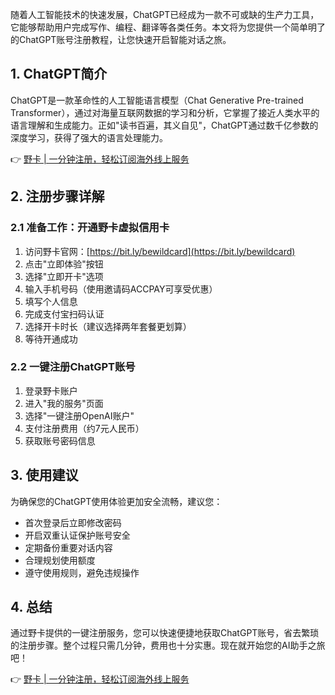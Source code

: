 随着人工智能技术的快速发展，ChatGPT已经成为一款不可或缺的生产力工具，它能够帮助用户完成写作、编程、翻译等各类任务。本文将为您提供一个简单明了的ChatGPT账号注册教程，让您快速开启智能对话之旅。

## 1. ChatGPT简介

ChatGPT是一款革命性的人工智能语言模型（Chat Generative Pre-trained Transformer），通过对海量互联网数据的学习和分析，它掌握了接近人类水平的语言理解和生成能力。正如"读书百遍，其义自见"，ChatGPT通过数千亿参数的深度学习，获得了强大的语言处理能力。

👉 [野卡 | 一分钟注册，轻松订阅海外线上服务](https://bit.ly/bewildcard)

## 2. 注册步骤详解

### 2.1 准备工作：开通野卡虚拟信用卡

1. 访问野卡官网：[https://bit.ly/bewildcard](https://bit.ly/bewildcard)
2. 点击"立即体验"按钮
3. 选择"立即开卡"选项
4. 输入手机号码（使用邀请码ACCPAY可享受优惠）
5. 填写个人信息
6. 完成支付宝扫码认证
7. 选择开卡时长（建议选择两年套餐更划算）
8. 等待开通成功

### 2.2 一键注册ChatGPT账号

1. 登录野卡账户
2. 进入"我的服务"页面
3. 选择"一键注册OpenAI账户"
4. 支付注册费用（约7元人民币）
5. 获取账号密码信息

## 3. 使用建议

为确保您的ChatGPT使用体验更加安全流畅，建议您：

- 首次登录后立即修改密码
- 开启双重认证保护账号安全
- 定期备份重要对话内容
- 合理规划使用额度
- 遵守使用规则，避免违规操作

## 4. 总结

通过野卡提供的一键注册服务，您可以快速便捷地获取ChatGPT账号，省去繁琐的注册步骤。整个过程只需几分钟，费用也十分实惠。现在就开始您的AI助手之旅吧！

👉 [野卡 | 一分钟注册，轻松订阅海外线上服务](https://bit.ly/bewildcard)